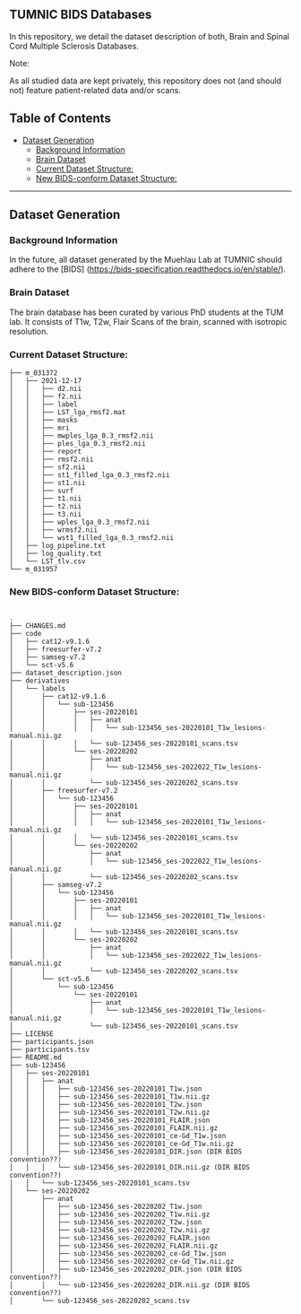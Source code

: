 ## TUMNIC BIDS Databases

In this repository, we detail the dataset description of both, Brain and Spinal Cord Multiple Sclerosis Databases.

Note:

As all studied data are kept privately, this repository does not (and should not) feature patient-related data and/or scans.

## Table of Contents

- [Dataset Generation](#dataset-generation)
  * [Background Information](#background-information)
  * [Brain Dataset](#brain-dataset)
  * [Current Dataset Structure:](#current-dataset-structure-)
  * [New BIDS-conform Dataset Structure:](#new-bids-conform-dataset-structure-)
  
- - -

## Dataset Generation
### Background Information 

In the future, all dataset generated by the Muehlau Lab at TUMNIC should adhere to the [BIDS] (https://bids-specification.readthedocs.io/en/stable/).

### Brain Dataset

The brain database has been curated by various PhD students at the TUM lab. It consists of T1w, T2w, Flair Scans of the brain, scanned with isotropic resolution.

### Current Dataset Structure:

```
├── m_031372
│   ├── 2021-12-17
│   │   ├── d2.nii
│   │   ├── f2.nii
│   │   ├── label
│   │   ├── LST_lga_rmsf2.mat
│   │   ├── masks
│   │   ├── mri
│   │   ├── mwples_lga_0.3_rmsf2.nii
│   │   ├── ples_lga_0.3_rmsf2.nii
│   │   ├── report
│   │   ├── rmsf2.nii
│   │   ├── sf2.nii
│   │   ├── st1_filled_lga_0.3_rmsf2.nii
│   │   ├── st1.nii
│   │   ├── surf
│   │   ├── t1.nii
│   │   ├── t2.nii
│   │   ├── t3.nii
│   │   ├── wples_lga_0.3_rmsf2.nii
│   │   ├── wrmsf2.nii
│   │   └── wst1_filled_lga_0.3_rmsf2.nii
│   ├── log_pipeline.txt
│   ├── log_quality.txt
│   └── LST_tlv.csv
└── m_031957
```


### New BIDS-conform Dataset Structure:

```

.
├── CHANGES.md
├── code
│   ├── cat12-v9.1.6
│   ├── freesurfer-v7.2
│   ├── samseg-v7.2
│   └── sct-v5.6
├── dataset_description.json
├── derivatives
│   └── labels
│       ├── cat12-v9.1.6
│       │   └── sub-123456
│       │       ├── ses-20220101
│       │       │   ├── anat
│       │       │   │   └── sub-123456_ses-20220101_T1w_lesions-manual.nii.gz
│       │       │   └── sub-123456_ses-20220101_scans.tsv
│       │       └── ses-20220202
│       │           ├── anat
│       │           │   └── sub-123456_ses-2022022_T1w_lesions-manual.nii.gz
│       │           └── sub-123456_ses-20220202_scans.tsv
│       ├── freesurfer-v7.2
│       │   └── sub-123456
│       │       ├── ses-20220101
│       │       │   ├── anat
│       │       │   │   └── sub-123456_ses-20220101_T1w_lesions-manual.nii.gz
│       │       │   └── sub-123456_ses-20220101_scans.tsv
│       │       └── ses-20220202
│       │           ├── anat
│       │           │   └── sub-123456_ses-2022022_T1w_lesions-manual.nii.gz
│       │           └── sub-123456_ses-20220202_scans.tsv
│       ├── samseg-v7.2
│       │   └── sub-123456
│       │       ├── ses-20220101
│       │       │   ├── anat
│       │       │   │   └── sub-123456_ses-20220101_T1w_lesions-manual.nii.gz
│       │       │   └── sub-123456_ses-20220101_scans.tsv
│       │       └── ses-20220202
│       │           ├── anat
│       │           │   └── sub-123456_ses-2022022_T1w_lesions-manual.nii.gz
│       │           └── sub-123456_ses-20220202_scans.tsv
│       └── sct-v5.6
│           └── sub-123456
│               └── ses-20220101
│                   ├── anat
│                   │   └── sub-123456_ses-20220101_T1w_lesions-manual.nii.gz
│                   └── sub-123456_ses-20220101_scans.tsv
├── LICENSE
├── participants.json
├── participants.tsv
├── README.md
├── sub-123456
│   ├── ses-20220101
│   │   ├── anat
│   │   │   ├── sub-123456_ses-20220101_T1w.json
│   │   │   ├── sub-123456_ses-20220101_T1w.nii.gz
│   │   │   ├── sub-123456_ses-20220101_T2w.json
│   │   │   ├── sub-123456_ses-20220101_T2w.nii.gz
│   │   │   ├── sub-123456_ses-20220101_FLAIR.json
│   │   │   ├── sub-123456_ses-20220101_FLAIR.nii.gz
│   │   │   ├── sub-123456_ses-20220101_ce-Gd_T1w.json
│   │   │   ├── sub-123456_ses-20220101_ce-Gd_T1w.nii.gz
│   │   │   ├── sub-123456_ses-20220101_DIR.json (DIR BIDS convention??)
│   │   │   └── sub-123456_ses-20220101_DIR.nii.gz (DIR BIDS convention??)
│   │   └── sub-123456_ses-20220101_scans.tsv
│   └── ses-20220202
│       ├── anat
│       │   ├── sub-123456_ses-20220202_T1w.json
│       │   ├── sub-123456_ses-20220202_T1w.nii.gz
│       │   ├── sub-123456_ses-20220202_T2w.json
│       │   ├── sub-123456_ses-20220202_T2w.nii.gz
│       │   ├── sub-123456_ses-20220202_FLAIR.json
│       │   ├── sub-123456_ses-20220202_FLAIR.nii.gz
│       │   ├── sub-123456_ses-20220202_ce-Gd_T1w.json
│       │   ├── sub-123456_ses-20220202_ce-Gd_T1w.nii.gz
│       │   ├── sub-123456_ses-20220202_DIR.json (DIR BIDS convention??)
│       │   └── sub-123456_ses-20220202_DIR.nii.gz (DIR BIDS convention??)
│       └── sub-123456_ses-20220202_scans.tsv


```

